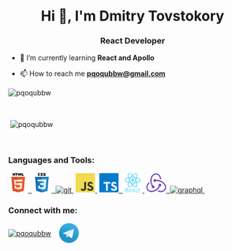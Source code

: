 <h1 align="center">Hi 👋, I'm Dmitry Tovstokory</h1>
<h3 align="center">React Developer</h3>

- 🌱 I’m currently learning **React and Apollo**

- 📫 How to reach me [**pqoqubbw@gmail.com**](https://mail.google.com/mail/u/0/?fs=1&tf=cm&to=pqoqubbw@gmail.com)

<p><img align="center" src="https://github-readme-stats.vercel.app/api?username=pqoqubbw&show_icons=true&locale=en" alt="pqoqubbw" /></p>
<br/>

<p>&nbsp;<img align="center" src="https://github-readme-stats.vercel.app/api/top-langs?username=pqoqubbw&show_icons=true&locale=en&layout=compact" alt="pqoqubbw" /></p>
<br/>

<h3 align="left">Languages and Tools:</h3>
<p align="left">
<a href="https://www.w3.org/html/" target="_blank"> <img src="https://raw.githubusercontent.com/devicons/devicon/master/icons/html5/html5-original-wordmark.svg" alt="html5" width="40" height="40"/>&nbsp;</a><a href="https://www.w3schools.com/css/" target="_blank"> <img src="https://raw.githubusercontent.com/devicons/devicon/master/icons/css3/css3-original-wordmark.svg" alt="css3" width="40" height="40"/>&nbsp;</a><a href="https://git-scm.com/" target="_blank"> <img src="https://www.vectorlogo.zone/logos/git-scm/git-scm-icon.svg" alt="git" width="40" height="40"/>&nbsp;</a> <a href="https://developer.mozilla.org/en-US/docs/Web/JavaScript" target="_blank"> <img src="https://raw.githubusercontent.com/devicons/devicon/master/icons/javascript/javascript-original.svg" alt="javascript" width="40" height="40"/>&nbsp;</a>
<a href="https://www.typescriptlang.org/" target="_blank"> <img src="https://raw.githubusercontent.com/devicons/devicon/master/icons/typescript/typescript-original.svg" alt="typescript" width="40" height="40"/>&nbsp;</a><a href="https://reactjs.org/" target="_blank"> <img src="https://raw.githubusercontent.com/devicons/devicon/master/icons/react/react-original-wordmark.svg" alt="react" width="40" height="40"/>&nbsp;</a> <a href="https://redux.js.org" target="_blank"> <img src="https://raw.githubusercontent.com/devicons/devicon/master/icons/redux/redux-original.svg" alt="redux" width="40" height="40"/>&nbsp;</a><a href="https://graphql.org" target="_blank"> <img src="https://www.vectorlogo.zone/logos/graphql/graphql-icon.svg" alt="graphql" width="40" height="40"/>&nbsp;</a></p>

<h3 align="left">Connect with me:</h3>
<p align="left">
<a href="https://linkedin.com/in/pqoqubbw" target="blank"><img align="center" src="https://raw.githubusercontent.com/rahuldkjain/github-profile-readme-generator/master/src/images/icons/Social/linked-in-alt.svg" alt="pqoqubbw" height="30" width="40" /></a>&nbsp; &nbsp;
<a href="https://t.me/pqoqubbw" target="blank"> <img align="center" color="white" src="https://raw.githubusercontent.com/github/explore/80688e429a7d4ef2fca1e82350fe8e3517d3494d/topics/telegram/telegram.png" alt="pqoqubbw" height="40" width="40" /></a>
</p>
